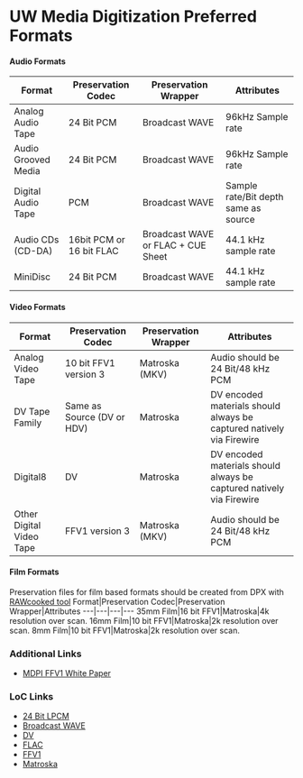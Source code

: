# UW Media Digitization Preferred Formats

#### Audio Formats
Format|Preservation Codec|Preservation Wrapper|Attributes
---|---|---|---
Analog Audio Tape|24 Bit PCM|Broadcast WAVE|96kHz Sample rate
Audio Grooved Media|24 Bit PCM|Broadcast WAVE|96kHz Sample rate
Digital Audio Tape|PCM|Broadcast WAVE|Sample rate/Bit depth same as source
Audio CDs (CD-DA)|16bit PCM or 16 bit FLAC|Broadcast WAVE or FLAC + CUE Sheet|44.1 kHz sample rate
MiniDisc|24 Bit PCM|Broadcast WAVE| 44.1 kHz sample rate

#### Video Formats
Format|Preservation Codec|Preservation Wrapper|Attributes
---|---|---|---
Analog Video Tape|10 bit FFV1 version 3|Matroska (MKV)|Audio should be 24 Bit/48 kHz PCM
DV Tape Family|Same as Source (DV or HDV)|Matroska|DV encoded materials should always be captured natively via Firewire
Digital8|DV|Matroska|DV encoded materials should always be captured natively via Firewire
Other Digital Video Tape|FFV1 version 3|Matroska (MKV)|Audio should be 24 Bit/48 kHz PCM


#### Film Formats
Preservation files for film based formats should be created from DPX with [RAWcooked tool](https://mediaarea.net/RAWcooked)
Format|Preservation Codec|Preservation Wrapper|Attributes
---|---|---|---
35mm Film|16 bit FFV1|Matroska|4k resolution over scan.
16mm Film|10 bit FFV1|Matroska|2k resolution over scan.
8mm Film|10 bit FFV1|Matroska|2k resolution over scan.

### Additional Links
* [MDPI FFV1 White Paper](https://mdpi.iu.edu/doc/MDPIwhitepaper.pdf)
### LoC Links
* [24 Bit LPCM](https://www.loc.gov/preservation/digital/formats/fdd/fdd000011.shtml)
* [Broadcast WAVE](https://www.loc.gov/preservation/digital/formats/fdd/fdd000003.shtml)
* [DV](https://www.loc.gov/preservation/digital/formats/fdd/fdd000183.shtml)
* [FLAC](https://www.loc.gov/preservation/digital/formats/fdd/fdd000198.shtml)
* [FFV1](https://www.loc.gov/preservation/digital/formats/fdd/fdd000341.shtml)
* [Matroska](https://www.loc.gov/preservation/digital/formats/fdd/fdd000342.shtml)

